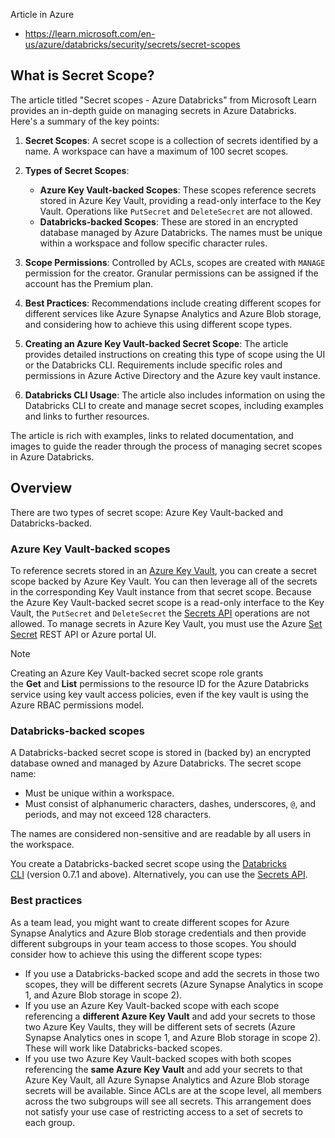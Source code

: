 Article in Azure
- https://learn.microsoft.com/en-us/azure/databricks/security/secrets/secret-scopes

## What is Secret Scope?

The article titled "Secret scopes - Azure Databricks" from Microsoft Learn provides an in-depth guide on managing secrets in Azure Databricks. Here's a summary of the key points:

1. **Secret Scopes**: A secret scope is a collection of secrets identified by a name. A workspace can have a maximum of 100 secret scopes.
    
2. **Types of Secret Scopes**:
    
    - **Azure Key Vault-backed Scopes**: These scopes reference secrets stored in Azure Key Vault, providing a read-only interface to the Key Vault. Operations like `PutSecret` and `DeleteSecret` are not allowed.
    - **Databricks-backed Scopes**: These are stored in an encrypted database managed by Azure Databricks. The names must be unique within a workspace and follow specific character rules.
3. **Scope Permissions**: Controlled by ACLs, scopes are created with `MANAGE` permission for the creator. Granular permissions can be assigned if the account has the Premium plan.
    
4. **Best Practices**: Recommendations include creating different scopes for different services like Azure Synapse Analytics and Azure Blob storage, and considering how to achieve this using different scope types.
    
5. **Creating an Azure Key Vault-backed Secret Scope**: The article provides detailed instructions on creating this type of scope using the UI or the Databricks CLI. Requirements include specific roles and permissions in Azure Active Directory and the Azure key vault instance.
    
6. **Databricks CLI Usage**: The article also includes information on using the Databricks CLI to create and manage secret scopes, including examples and links to further resources.
    

The article is rich with examples, links to related documentation, and images to guide the reader through the process of managing secret scopes in Azure Databricks.

## Overview

There are two types of secret scope: Azure Key Vault-backed and Databricks-backed.
### Azure Key Vault-backed scopes

To reference secrets stored in an [Azure Key Vault](https://learn.microsoft.com/en-us/azure/key-vault/key-vault-overview), you can create a secret scope backed by Azure Key Vault. You can then leverage all of the secrets in the corresponding Key Vault instance from that secret scope. Because the Azure Key Vault-backed secret scope is a read-only interface to the Key Vault, the `PutSecret` and `DeleteSecret` the [Secrets API](https://docs.databricks.com/api/azure/workspace/secrets) operations are not allowed. To manage secrets in Azure Key Vault, you must use the Azure [Set Secret](https://learn.microsoft.com/en-us/rest/api/keyvault/secrets/set-secret/set-secret?tabs=HTTP) REST API or Azure portal UI.

Note

Creating an Azure Key Vault-backed secret scope role grants the **Get** and **List** permissions to the resource ID for the Azure Databricks service using key vault access policies, even if the key vault is using the Azure RBAC permissions model.

### Databricks-backed scopes

A Databricks-backed secret scope is stored in (backed by) an encrypted database owned and managed by Azure Databricks. The secret scope name:

- Must be unique within a workspace.
- Must consist of alphanumeric characters, dashes, underscores, `@`, and periods, and may not exceed 128 characters.

The names are considered non-sensitive and are readable by all users in the workspace.

You create a Databricks-backed secret scope using the [Databricks CLI](https://learn.microsoft.com/en-us/azure/databricks/dev-tools/cli/databricks-cli) (version 0.7.1 and above). Alternatively, you can use the [Secrets API](https://docs.databricks.com/api/azure/workspace/secrets).


### Best practices

As a team lead, you might want to create different scopes for Azure Synapse Analytics and Azure Blob storage credentials and then provide different subgroups in your team access to those scopes. You should consider how to achieve this using the different scope types:

- If you use a Databricks-backed scope and add the secrets in those two scopes, they will be different secrets (Azure Synapse Analytics in scope 1, and Azure Blob storage in scope 2).
- If you use an Azure Key Vault-backed scope with each scope referencing a **different Azure Key Vault** and add your secrets to those two Azure Key Vaults, they will be different sets of secrets (Azure Synapse Analytics ones in scope 1, and Azure Blob storage in scope 2). These will work like Databricks-backed scopes.
- If you use two Azure Key Vault-backed scopes with both scopes referencing the **same Azure Key Vault** and add your secrets to that Azure Key Vault, all Azure Synapse Analytics and Azure Blob storage secrets will be available. Since ACLs are at the scope level, all members across the two subgroups will see all secrets. This arrangement does not satisfy your use case of restricting access to a set of secrets to each group.
